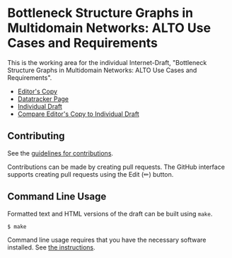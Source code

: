 # Bottleneck Structure Graphs in Multidomain Networks: ALTO Use Cases and Requirements

This is the working area for the individual Internet-Draft, "Bottleneck Structure Graphs in Multidomain Networks: ALTO Use Cases and Requirements".

* [Editor's Copy](https://giralt.github.io/draft-ietf-alto-gradientgraph-multidomain/#go.draft-giraltyellamraju-alto-bsg-multidomain.html)
* [Datatracker Page](https://datatracker.ietf.org/doc/draft-giraltyellamraju-alto-bsg-multidomain)
* [Individual Draft](https://datatracker.ietf.org/doc/html/draft-giraltyellamraju-alto-bsg-multidomain)
* [Compare Editor's Copy to Individual Draft](https://giralt.github.io/draft-ietf-alto-gradientgraph-multidomain/#go.draft-giraltyellamraju-alto-bsg-multidomain.diff)


## Contributing

See the
[guidelines for contributions](https://github.com/giralt/draft-ietf-alto-gradientgraph-multidomain/blob//CONTRIBUTING.md).

Contributions can be made by creating pull requests.
The GitHub interface supports creating pull requests using the Edit (✏) button.


## Command Line Usage

Formatted text and HTML versions of the draft can be built using `make`.

```sh
$ make
```

Command line usage requires that you have the necessary software installed.  See
[the instructions](https://github.com/martinthomson/i-d-template/blob/main/doc/SETUP.md).

